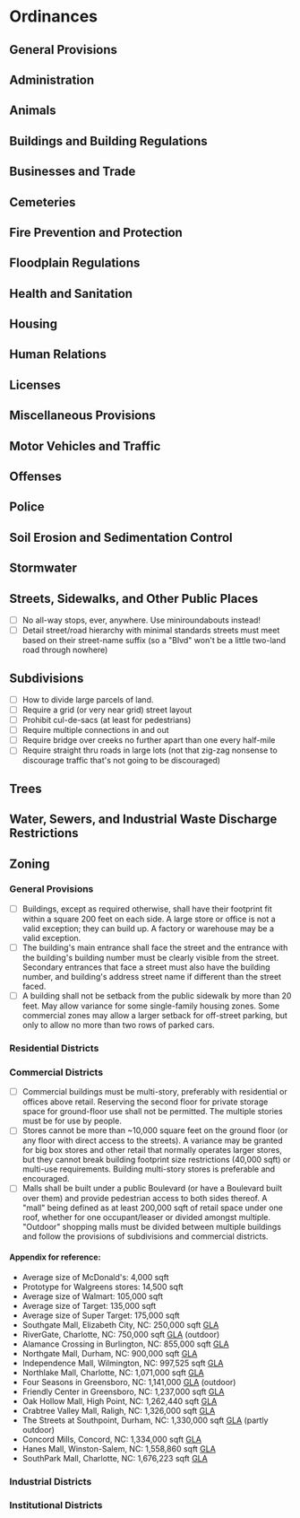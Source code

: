 Ordinances
==========

## General Provisions

## Administration

## Animals

## Buildings and Building Regulations

## Businesses and Trade

## Cemeteries

## Fire Prevention and Protection

## Floodplain Regulations

## Health and Sanitation

## Housing

## Human Relations

## Licenses

## Miscellaneous Provisions

## Motor Vehicles and Traffic

## Offenses

## Police

## Soil Erosion and Sedimentation Control

## Stormwater

Streets, Sidewalks, and Other Public Places
--------

* [ ] No all-way stops, ever, anywhere. Use miniroundabouts instead!
* [ ] Detail street/road hierarchy with minimal standards streets must meet based on their
	street-name suffix (so a "Blvd" won't be a little two-land road through nowhere)

Subdivisions
------------

* [ ] How to divide large parcels of land.
* [ ] Require a grid (or very near grid) street layout
* [ ] Prohibit cul-de-sacs (at least for pedestrians)
* [ ] Require multiple connections in and out
* [ ] Require bridge over creeks no further apart than one every half-mile
* [ ] Require straight thru roads in large lots (not that zig-zag nonsense to discourage traffic
	that's not going to be discouraged)

## Trees

## Water, Sewers, and Industrial Waste Discharge Restrictions

Zoning
------

### General Provisions

* [ ] Buildings, except as required otherwise, shall have their footprint fit within a square
	200 feet on each side. A large store or office is not a valid exception; they can build
	up. A factory or warehouse may be a valid exception.
* [ ] The building's main entrance shall face the street and the entrance with the building's
	building number must be clearly visible from the street. Secondary entrances that face a
	street must also have the building number, and building's address street name if different
	than the street faced.
* [ ] A building shall not be setback from the public sidewalk by more than 20 feet. May allow
	variance for some single-family housing zones. Some commercial zones may allow a larger
	setback for off-street parking, but only to allow no more than two rows of parked cars.

### Residential Districts

### Commercial Districts

* [ ] Commercial buildings must be multi-story, preferably with residential or offices above
	retail. Reserving the second floor for private storage space for ground-floor use shall not
	be permitted. The multiple stories must be for use by people.
* [ ] Stores cannot be more than ~10,000 square feet on the ground floor (or any floor with
	direct access to the streets). A variance may be granted for big box stores and other retail
	that normally operates larger stores, but they cannot break building footprint size
	restrictions (40,000 sqft) or multi-use requirements. Building multi-story stores is
	preferable and encouraged.
* [ ] Malls shall be built under a public Boulevard (or have a Boulevard built over them) and
	provide pedestrian access to both sides thereof. A "mall" being defined as at least
	200,000 sqft of retail space under one roof, whether for one occupant/leaser or divided
	amongst multiple. "Outdoor" shopping malls must be divided between multiple buildings and
	follow the provisions of subdivisions and commercial districts.
	
#### Appendix for reference:
* Average size of McDonald's: 4,000 sqft
* Prototype for Walgreens stores: 14,500 sqft
* Average size of Walmart: 105,000 sqft
* Average size of Target: 135,000 sqft
* Average size of Super Target: 175,000 sqft
* Southgate Mall, Elizabeth City, NC: 250,000 sqft [GLA]
* RiverGate, Charlotte, NC: 750,000 sqft [GLA] (outdoor)
* Alamance Crossing in Burlington, NC: 855,000 sqft [GLA]
* Northgate Mall, Durham, NC: 900,000 sqft [GLA]
* Independence Mall, Wilmington, NC: 997,525 sqft [GLA]
* Northlake Mall, Charlotte, NC: 1,071,000 sqft [GLA]
* Four Seasons in Greensboro, NC: 1,141,000 [GLA] (outdoor)
* Friendly Center in Greensboro, NC: 1,237,000 sqft [GLA]
* Oak Hollow Mall, High Point, NC: 1,262,440 sqft [GLA]
* Crabtree Valley Mall, Raligh, NC: 1,326,000 sqft [GLA]
* The Streets at Southpoint, Durham, NC: 1,330,000 sqft [GLA] (partly outdoor)
* Concord Mills, Concord, NC: 1,334,000 sqft [GLA]
* Hanes Mall, Winston-Salem, NC: 1,558,860 sqft [GLA]
* SouthPark Mall, Charlotte, NC: 1,676,223 sqft [GLA]

### Industrial Districts
### Institutional Districts

[gla]: https://en.wikipedia.org/wiki/Floor_area#Gross_leasable_area
